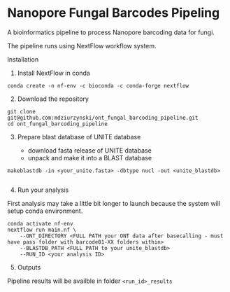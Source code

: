# Nanopore Fungal Barcodes Pipeling
A bioinformatics pipeline to process Nanopore barcoding data for fungi.

The pipeline runs using NextFlow workflow system.

Installation

1. Install NextFlow in conda

```
conda create -n nf-env -c bioconda -c conda-forge nextflow
```

2. Download the repository

```
git clone git@github.com:mdziurzynski/ont_fungal_barcoding_pipeline.git
cd ont_fungal_barcoding_pipeline
```

3. Prepare blast database of UNITE database

   - download fasta release of UNITE database
   - unpack and make it into a BLAST database

```
makeblastdb -in <your_unite.fasta> -dbtype nucl -out <unite_blastdb>
    
```


4. Run your analysis

First analysis may take a little bit longer to launch because the system will setup conda environment.

```
conda activate nf-env
nextflow run main.nf \
    --ONT_DIRECTORY <FULL PATH your ONT data after basecalling - must have pass folder with barcode01-XX folders within>
    --BLASTDB_PATH <FULL PATH to your unite_blastdb>
    --RUN_ID <your analysis ID>
```

5. Outputs

Pipeline results will be availble in folder `<run_id>_results`